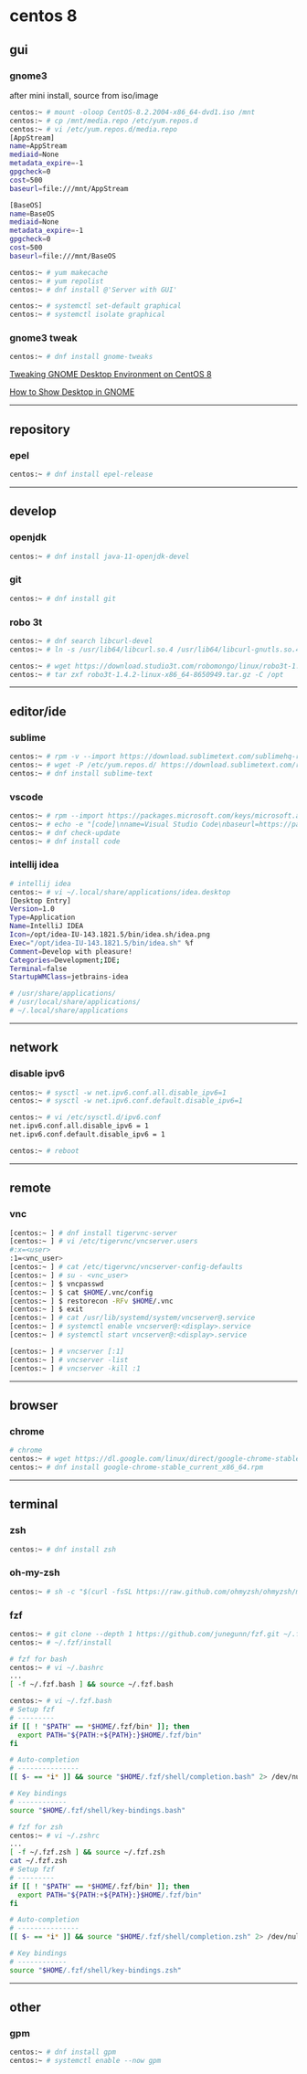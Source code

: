# centos 8


## gui

### gnome3

after mini install, source from iso/image

```bash
centos:~ # mount -oloop CentOS-8.2.2004-x86_64-dvd1.iso /mnt
centos:~ # cp /mnt/media.repo /etc/yum.repos.d
centos:~ # vi /etc/yum.repos.d/media.repo
[AppStream]
name=AppStream
mediaid=None
metadata_expire=-1
gpgcheck=0
cost=500
baseurl=file:///mnt/AppStream

[BaseOS]
name=BaseOS
mediaid=None
metadata_expire=-1
gpgcheck=0
cost=500
baseurl=file:///mnt/BaseOS

centos:~ # yum makecache
centos:~ # yum repolist
centos:~ # dnf install @'Server with GUI'

centos:~ # systemctl set-default graphical
centos:~ # systemctl isolate graphical
```


### gnome3 tweak 

```bash
centos:~ # dnf install gnome-tweaks
```

[Tweaking GNOME Desktop Environment on CentOS 8](https://linuxhint.com/tweaking_gnome_desktop_centos8/)

[How to Show Desktop in GNOME](https://itsfoss.com/show-desktop-gnome-3/)


---

## repository

### epel

```bash
centos:~ # dnf install epel-release
```


---

## develop


### openjdk

```bash
centos:~ # dnf install java-11-openjdk-devel
```


### git

```bash
centos:~ # dnf install git
```


### robo 3t

```bash
centos:~ # dnf search libcurl-devel
centos:~ # ln -s /usr/lib64/libcurl.so.4 /usr/lib64/libcurl-gnutls.so.4

centos:~ # wget https://download.studio3t.com/robomongo/linux/robo3t-1.4.2-linux-x86_64-8650949.tar.gz
centos:~ # tar zxf robo3t-1.4.2-linux-x86_64-8650949.tar.gz -C /opt
```


---

## editor/ide

### sublime

```bash
centos:~ # rpm -v --import https://download.sublimetext.com/sublimehq-rpm-pub.gpg
centos:~ # wget -P /etc/yum.repos.d/ https://download.sublimetext.com/rpm/stable/x86_64/sublime-text.repo
centos:~ # dnf install sublime-text
```


### vscode

```bash
centos:~ # rpm --import https://packages.microsoft.com/keys/microsoft.asc
centos:~ # echo -e "[code]\nname=Visual Studio Code\nbaseurl=https://packages.microsoft.com/yumrepos/vscode\nenabled=1\ngpgcheck=1\ngpgkey=https://packages.microsoft.com/keys/microsoft.asc" > /etc/yum.repos.d/vscode.repo
centos:~ # dnf check-update
centos:~ # dnf install code
```


### intellij idea

```bash
# intellij idea
centos:~ # vi ~/.local/share/applications/idea.desktop
[Desktop Entry]
Version=1.0
Type=Application
Name=IntelliJ IDEA
Icon=/opt/idea-IU-143.1821.5/bin/idea.sh/idea.png
Exec="/opt/idea-IU-143.1821.5/bin/idea.sh" %f
Comment=Develop with pleasure!
Categories=Development;IDE;
Terminal=false
StartupWMClass=jetbrains-idea

# /usr/share/applications/
# /usr/local/share/applications/
# ~/.local/share/applications
```


---

## network

### disable ipv6

```bash
centos:~ # sysctl -w net.ipv6.conf.all.disable_ipv6=1
centos:~ # sysctl -w net.ipv6.conf.default.disable_ipv6=1

centos:~ # vi /etc/sysctl.d/ipv6.conf
net.ipv6.conf.all.disable_ipv6 = 1
net.ipv6.conf.default.disable_ipv6 = 1

centos:~ # reboot
```


---

## remote

### vnc

```bash
[centos:~ ] # dnf install tigervnc-server
[centos:~ ] # vi /etc/tigervnc/vncserver.users
#:x=<user>
:1=<vnc_user>
[centos:~ ] # cat /etc/tigervnc/vncserver-config-defaults
[centos:~ ] # su - <vnc_user>
[centos:~ ] $ vncpasswd
[centos:~ ] $ cat $HOME/.vnc/config
[centos:~ ] $ restorecon -RFv $HOME/.vnc
[centos:~ ] $ exit
[centos:~ ] # cat /usr/lib/systemd/system/vncserver@.service
[centos:~ ] # systemctl enable vncserver@:<display>.service
[centos:~ ] # systemctl start vncserver@:<display>.service

[centos:~ ] # vncserver [:1]
[centos:~ ] # vncserver -list
[centos:~ ] # vncserver -kill :1
```

---

## browser

### chrome

```bash
# chrome
centos:~ # wget https://dl.google.com/linux/direct/google-chrome-stable_current_x86_64.rpm
centos:~ # dnf install google-chrome-stable_current_x86_64.rpm
```


---

## terminal

### zsh

```bash
centos:~ # dnf install zsh
```


### oh-my-zsh

```bash
centos:~ # sh -c "$(curl -fsSL https://raw.github.com/ohmyzsh/ohmyzsh/master/tools/install.sh)"
```


### fzf

```bash
centos:~ # git clone --depth 1 https://github.com/junegunn/fzf.git ~/.fzf
centos:~ # ~/.fzf/install

# fzf for bash
centos:~ # vi ~/.bashrc
...
[ -f ~/.fzf.bash ] && source ~/.fzf.bash

centos:~ # vi ~/.fzf.bash
# Setup fzf
# ---------
if [[ ! "$PATH" == *$HOME/.fzf/bin* ]]; then
  export PATH="${PATH:+${PATH}:}$HOME/.fzf/bin"
fi

# Auto-completion
# ---------------
[[ $- == *i* ]] && source "$HOME/.fzf/shell/completion.bash" 2> /dev/null

# Key bindings
# ------------
source "$HOME/.fzf/shell/key-bindings.bash"

# fzf for zsh
centos:~ # vi ~/.zshrc
...
[ -f ~/.fzf.zsh ] && source ~/.fzf.zsh
cat ~/.fzf.zsh
# Setup fzf
# ---------
if [[ ! "$PATH" == *$HOME/.fzf/bin* ]]; then
  export PATH="${PATH:+${PATH}:}$HOME/.fzf/bin"
fi

# Auto-completion
# ---------------
[[ $- == *i* ]] && source "$HOME/.fzf/shell/completion.zsh" 2> /dev/null

# Key bindings
# ------------
source "$HOME/.fzf/shell/key-bindings.zsh"
```


---

## other

### gpm

```bash
centos:~ # dnf install gpm
centos:~ # systemctl enable --now gpm
```
